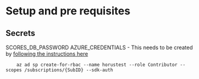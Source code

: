 # Setup and pre requisites

## Secrets 
SCORES_DB_PASSWORD
AZURE_CREDENTIALS - This needs to be created by [following the instructions here](https://docs.microsoft.com/en-us/azure/azure-resource-manager/templates/deploy-github-actions#configure-deployment-credentials) 


````
	az ad sp create-for-rbac --name horustest --role Contributor --scopes /subscriptions/{SubID} --sdk-auth
````